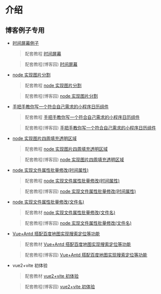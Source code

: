 # 介绍

## 博客例子专用

- [时间屏幕例子](https://gating.gitee.io/demo/vue-time/)

  > 配套教程 [时间屏幕](https://gatings.cn/2020-03-14/%E7%94%A8vue%E5%AE%9E%E7%8E%B0%E4%B8%80%E4%B8%AA%E7%AE%80%E5%8D%95%E7%9A%84%E6%97%B6%E9%97%B4%E5%B1%8F%E5%B9%95/)

  > 配套教程(博客园) [时间屏幕](https://www.cnblogs.com/gating/p/12495000.html)

- [node 实现图片分割](https://gatings.cn)

  > 配套教程 [node 实现图片分割](https://gatings.cn/2020-03-11/node%E5%AE%9E%E7%8E%B0%E5%9B%BE%E7%89%87%E5%88%86%E5%89%B2/)

  > 配套教程(博客园) [node 实现图片分割](https://www.cnblogs.com/gating/p/12488443.html)

- [手把手教你写一个符合自己需求的小程序日历组件](https://gatings.cn)

  > 配套教程 [手把手教你写一个符合自己需求的小程序日历组件](https://gatings.cn/2020-06-08/%E6%89%8B%E6%8A%8A%E6%89%8B%E6%95%99%E4%BD%A0%E5%86%99%E4%B8%80%E4%B8%AA%E7%AC%A6%E5%90%88%E8%87%AA%E5%B7%B1%E9%9C%80%E6%B1%82%E7%9A%84%E5%B0%8F%E7%A8%8B%E5%BA%8F%E6%97%A5%E5%8E%86%E7%BB%84%E4%BB%B6/)

  > 配套教程(博客园) [手把手教你写一个符合自己需求的小程序日历组件](https://www.cnblogs.com/gating/p/13072823.html)

* [node 实现图片四周填充透明区域](https://gatings.cn)

  > 配套教程 [node 实现图片四周填充透明区域](https://gatings.cn/2020-06-10/node%E5%9B%BE%E7%89%87%E5%9B%9B%E5%91%A8%E5%A1%AB%E5%85%85%E9%80%8F%E6%98%8E%E5%8C%BA%E5%9F%9F/)

  > 配套教程(博客园) [node 实现图片四周填充透明区域](https://www.cnblogs.com/gating/p/13084269.html)

- [node 实现文件属性批量修改(时间属性)](https://gatings.cn)

  > 配套教程 [node 实现文件属性批量修改(时间属性)](https://gatings.cn/2020-06-17/node%E5%AE%9E%E7%8E%B0%E6%96%87%E4%BB%B6%E5%B1%9E%E6%80%A7%E6%89%B9%E9%87%8F%E4%BF%AE%E6%94%B9/)

  > 配套教程(博客园) [node 实现文件属性批量修改(时间属性)](https://www.cnblogs.com/gating/p/13154242.html)

* [node 实现文件属性批量修改(文件名)](https://gating.gitee.io/demo/batch-modify-filenames/)

  > 配套教材 [node 实现文件属性批量修改(文件名)](<https://gatings.cn/2020-07-05/node%E5%AE%9E%E7%8E%B0%E6%96%87%E4%BB%B6%E5%B1%9E%E6%80%A7%E6%89%B9%E9%87%8F%E4%BF%AE%E6%94%B9(%E6%96%87%E4%BB%B6%E5%90%8D)/>)

  > 配套教程(博客园) [node 实现文件属性批量修改(文件名)](https://www.cnblogs.com/gating/p/13243518.html)

* [Vue+Antd 搭配百度地图实现搜索定位等功能](https://gating.gitee.io/demo/baidu-map-demo/)

  > 配套教材 [Vue+Antd 搭配百度地图实现搜索定位等功能](https://gatings.cn/2020-11-03/Vue+Antd%E6%90%AD%E9%85%8D%E7%99%BE%E5%BA%A6%E5%9C%B0%E5%9B%BE%E5%AE%9E%E7%8E%B0%E6%90%9C%E7%B4%A2%E5%AE%9A%E4%BD%8D%E7%AD%89%E5%8A%9F%E8%83%BD/)

  > 配套教程(博客园) [Vue+Antd 搭配百度地图实现搜索定位等功能](https://www.cnblogs.com/gating/p/13919616.html)

* vue2+vite 初体验

  > 配套教材 [vue2+vite 初体验](https://gatings.cn/2021-09-05/vue2+vite%E5%88%9D%E4%BD%93%E9%AA%8C/)

  > 配套教程(博客园) [vue2+vite 初体验](https://www.cnblogs.com/gating/p/15230171.html)
